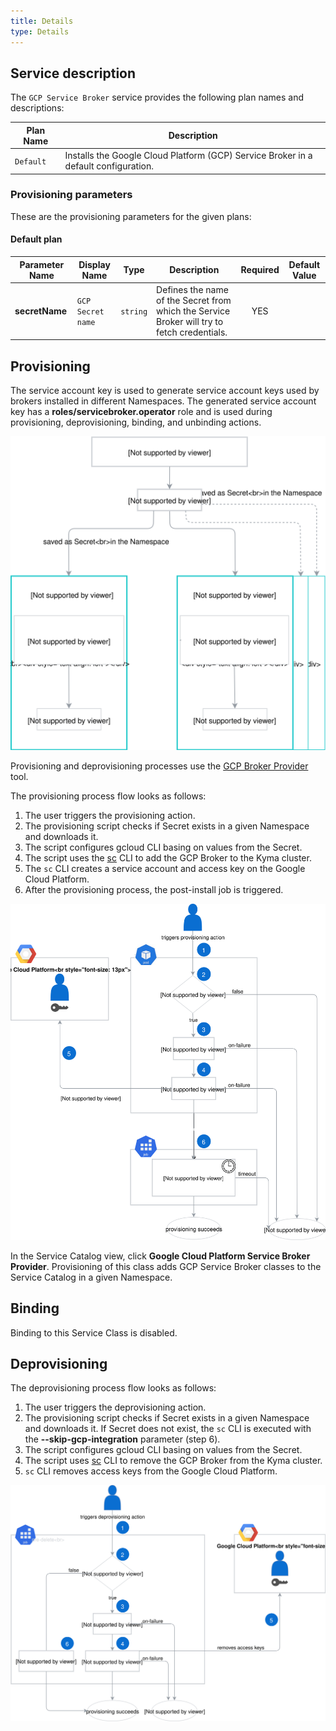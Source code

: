 ```yaml
---
title: Details
type: Details
---
```


## Service description

The `GCP Service Broker` service provides the following plan names and descriptions:

| Plan Name | Description |
|-----------|-------------|
| `Default` | Installs the Google Cloud Platform (GCP) Service Broker in a default configuration. |

### Provisioning parameters

These are the provisioning parameters for the given plans:

#### Default plan

| Parameter Name | Display Name | Type | Description | Required | Default Value |
|----------------|---------|-----|-------------|:----------:|---------------|
| **secretName** | `GCP Secret name` | `string` | Defines the name of the Secret from which the Service Broker will try to fetch credentials. | YES |  |

## Provisioning

The service account key is used to 
generate service account keys used by brokers installed in different Namespaces.
The generated service account key has a **roles/servicebroker.operator** role and is 
used during provisioning, deprovisioning, binding, and unbinding actions.

![](assets/gcp-broker-key-management.svg)

Provisioning and deprovisioning processes use the [GCP Broker Provider](https://github.com/kyma-project/kyma/tree/master/tools/gcp-broker-provider) tool.

The provisioning process flow looks as follows:
1. The user triggers the provisioning action.
2. The provisioning script checks if Secret exists in a given Namespace and downloads it.
3. The script configures gcloud CLI basing on values from the Secret.
4. The script uses the [sc](https://github.com/kyma-incubator/k8s-service-catalog) CLI to add the GCP Broker to the Kyma cluster.
5. The `sc` CLI creates a service account and access key on the Google Cloud Platform.
6. After the provisioning process, the post-install job is triggered.


![GCP Broker Provisioning](assets/gcp-broker-provisioning.svg)


In the Service Catalog view, click **Google Cloud Platform Service Broker Provider**.
Provisioning of this class adds GCP Service Broker classes to the Service Catalog in a given Namespace.

## Binding

Binding to this Service Class is disabled.

## Deprovisioning

The deprovisioning process flow looks as follows:
1. The user triggers the deprovisioning action.
2. The provisioning script checks if Secret exists in a given Namespace and downloads it. 
   If Secret does not exist, the `sc` CLI is executed with the **--skip-gcp-integration** parameter (step 6). 
3. The script configures gcloud CLI basing on values from the Secret.
4. The script uses [sc](https://github.com/kyma-incubator/k8s-service-catalog) CLI to remove the GCP Broker from the Kyma cluster.
5. `sc` CLI removes access keys from the Google Cloud Platform.

![GCP Broker Deprovisioning](assets/gcp-broker-deprovisioning.svg)



